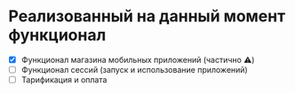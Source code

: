 # Реализованный на данный момент функционал
- [x] Функционал магазина мобильных приложений (частично ⚠️)
- [ ] Функционал сессий (запуск и использование приложений)
- [ ] Тарификация и оплата
